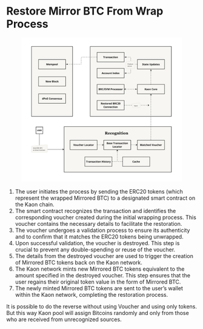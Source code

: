 # Restore Mirror BTC From Wrap Process

<figure><img src="../../.gitbook/assets/image (6).png" alt=""><figcaption></figcaption></figure>

1. The user initiates the process by sending the ERC20 tokens (which represent the wrapped Mirrored BTC) to a designated smart contract on the Kaon chain.
2. The smart contract recognizes the transaction and identifies the corresponding voucher created during the initial wrapping process. This voucher contains the necessary details to facilitate the restoration.
3. The voucher undergoes a validation process to ensure its authenticity and to confirm that it matches the ERC20 tokens being unwrapped.
4. Upon successful validation, the voucher is destroyed. This step is crucial to prevent any double-spending or reuse of the voucher.
5. The details from the destroyed voucher are used to trigger the creation of Mirrored BTC tokens back on the Kaon network.
6. The Kaon network mints new Mirrored BTC tokens equivalent to the amount specified in the destroyed voucher. This step ensures that the user regains their original token value in the form of Mirrored BTC.
7. The newly minted Mirrored BTC tokens are sent to the user’s wallet within the Kaon network, completing the restoration process.

It is possible to do the reverse without using Voucher and using only tokens. But this way Kaon pool will assign Bitcoins randomly and only from those who are received from unrecognized sources.
